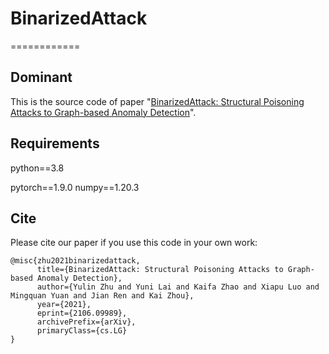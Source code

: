 # BinarizedAttack
============

## Dominant

This is the source code of paper "[BinarizedAttack: Structural Poisoning Attacks to Graph-based Anomaly Detection](https://arxiv.org/abs/2106.09989)".

## Requirements
python==3.8

pytorch==1.9.0
numpy==1.20.3

## Cite

Please cite our paper if you use this code in your own work:

```
@misc{zhu2021binarizedattack,
      title={BinarizedAttack: Structural Poisoning Attacks to Graph-based Anomaly Detection}, 
      author={Yulin Zhu and Yuni Lai and Kaifa Zhao and Xiapu Luo and Mingquan Yuan and Jian Ren and Kai Zhou},
      year={2021},
      eprint={2106.09989},
      archivePrefix={arXiv},
      primaryClass={cs.LG}
}
```
